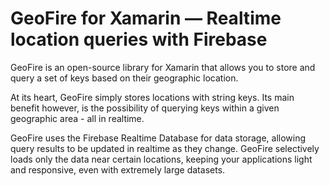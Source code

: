 # GeoFire for Xamarin — Realtime location queries with Firebase

GeoFire is an open-source library for Xamarin that allows you to store and query a set of keys based on their geographic location.

At its heart, GeoFire simply stores locations with string keys. Its main benefit however, is the possibility of querying keys within a given geographic area - all in realtime.

GeoFire uses the Firebase Realtime Database for data storage, allowing query results to be updated in realtime as they change. GeoFire selectively loads only the data near certain locations, keeping your applications light and responsive, even with extremely large datasets.
